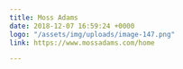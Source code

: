 ```yaml
---
title: Moss Adams
date: 2018-12-07 16:59:24 +0000
logo: "/assets/img/uploads/image-147.png"
link: https://www.mossadams.com/home

---
```

